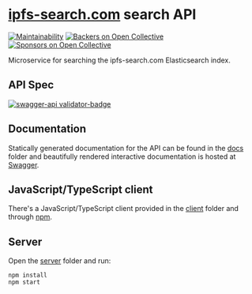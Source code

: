 # [ipfs-search.com](http://ipfs-search.com) search API
[![Maintainability](https://api.codeclimate.com/v1/badges/0f36e7a852c0266fc6c6/maintainability)](https://codeclimate.com/github/ipfs-search/ipfs-search-api/maintainability)
[![Backers on Open Collective](https://opencollective.com/ipfs-search/backers/badge.svg)](#backers)
 [![Sponsors on Open Collective](https://opencollective.com/ipfs-search/sponsors/badge.svg)](#sponsors)

Microservice for searching the ipfs-search.com Elasticsearch index.

## API Spec
[![swagger-api validator-badge](https://validator.swagger.io/validator?url=https://raw.githubusercontent.com/ipfs-search/ipfs-search-api/master/openapi.yaml)](./openapi.yaml)

## Documentation
Statically generated documentation for the API can be found in the [docs](./docs/) folder and beautifully rendered interactive documentation is hosted at [Swagger](https://app.swaggerhub.com/apis/ipfs-search/ipfs-search/1.0.2).

## JavaScript/TypeScript client
There's a JavaScript/TypeScript client provided in the [client](./client/) folder and through [npm](https://www.npmjs.com/package/ipfs-search-client).

## Server
Open the [server](./server/) folder and run:
```shell
npm install
npm start
```
